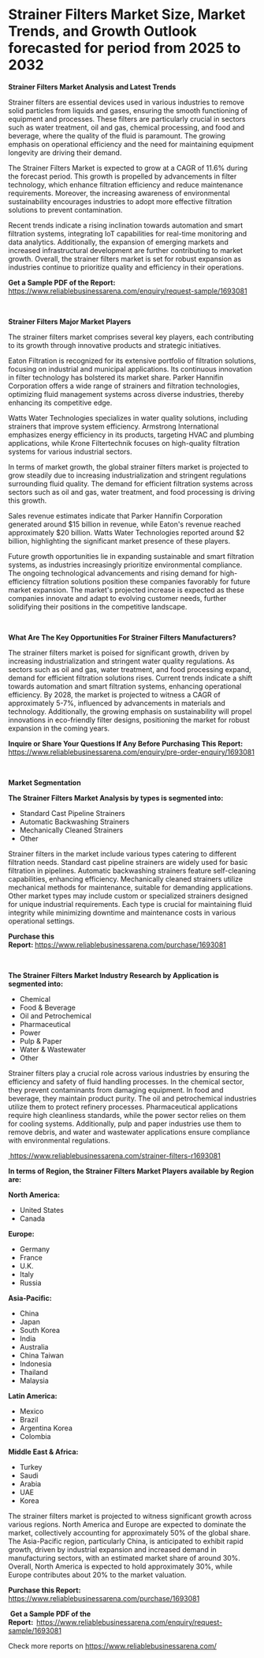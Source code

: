 <p><h1>Strainer Filters Market Size, Market Trends, and Growth Outlook forecasted for period from 2025 to 2032</h1></p><p><strong>Strainer Filters Market Analysis and Latest Trends</strong></p>
<p><p>Strainer filters are essential devices used in various industries to remove solid particles from liquids and gases, ensuring the smooth functioning of equipment and processes. These filters are particularly crucial in sectors such as water treatment, oil and gas, chemical processing, and food and beverage, where the quality of the fluid is paramount. The growing emphasis on operational efficiency and the need for maintaining equipment longevity are driving their demand.</p><p>The Strainer Filters Market is expected to grow at a CAGR of 11.6% during the forecast period. This growth is propelled by advancements in filter technology, which enhance filtration efficiency and reduce maintenance requirements. Moreover, the increasing awareness of environmental sustainability encourages industries to adopt more effective filtration solutions to prevent contamination.</p><p>Recent trends indicate a rising inclination towards automation and smart filtration systems, integrating IoT capabilities for real-time monitoring and data analytics. Additionally, the expansion of emerging markets and increased infrastructural development are further contributing to market growth. Overall, the strainer filters market is set for robust expansion as industries continue to prioritize quality and efficiency in their operations.</p></p>
<p><strong>Get a Sample PDF of the Report:&nbsp;</strong> <a href="https://www.reliablebusinessarena.com/enquiry/request-sample/1693081?utm_campaign=1871&utm_medium=2&utm_source=Github&utm_content=ia&utm_term=08012025&utm_id=strainer-filters">https://www.reliablebusinessarena.com/enquiry/request-sample/1693081</a></p>
<p>&nbsp;</p>
<p><strong>Strainer Filters Major Market Players</strong></p>
<p><p>The strainer filters market comprises several key players, each contributing to its growth through innovative products and strategic initiatives. </p><p>Eaton Filtration is recognized for its extensive portfolio of filtration solutions, focusing on industrial and municipal applications. Its continuous innovation in filter technology has bolstered its market share. Parker Hannifin Corporation offers a wide range of strainers and filtration technologies, optimizing fluid management systems across diverse industries, thereby enhancing its competitive edge.</p><p>Watts Water Technologies specializes in water quality solutions, including strainers that improve system efficiency. Armstrong International emphasizes energy efficiency in its products, targeting HVAC and plumbing applications, while Krone Filtertechnik focuses on high-quality filtration systems for various industrial sectors.</p><p>In terms of market growth, the global strainer filters market is projected to grow steadily due to increasing industrialization and stringent regulations surrounding fluid quality. The demand for efficient filtration systems across sectors such as oil and gas, water treatment, and food processing is driving this growth.</p><p>Sales revenue estimates indicate that Parker Hannifin Corporation generated around $15 billion in revenue, while Eaton's revenue reached approximately $20 billion. Watts Water Technologies reported around $2 billion, highlighting the significant market presence of these players.</p><p>Future growth opportunities lie in expanding sustainable and smart filtration systems, as industries increasingly prioritize environmental compliance. The ongoing technological advancements and rising demand for high-efficiency filtration solutions position these companies favorably for future market expansion. The market's projected increase is expected as these companies innovate and adapt to evolving customer needs, further solidifying their positions in the competitive landscape.</p></p>
<p>&nbsp;</p>
<p><strong>What Are The Key Opportunities For Strainer Filters Manufacturers?</strong></p>
<p><p>The strainer filters market is poised for significant growth, driven by increasing industrialization and stringent water quality regulations. As sectors such as oil and gas, water treatment, and food processing expand, demand for efficient filtration solutions rises. Current trends indicate a shift towards automation and smart filtration systems, enhancing operational efficiency. By 2028, the market is projected to witness a CAGR of approximately 5-7%, influenced by advancements in materials and technology. Additionally, the growing emphasis on sustainability will propel innovations in eco-friendly filter designs, positioning the market for robust expansion in the coming years.</p></p>
<p><strong>Inquire or Share Your Questions If Any Before Purchasing This Report:</strong> <a href="https://www.reliablebusinessarena.com/enquiry/pre-order-enquiry/1693081?utm_campaign=1871&utm_medium=2&utm_source=Github&utm_content=ia&utm_term=08012025&utm_id=strainer-filters">https://www.reliablebusinessarena.com/enquiry/pre-order-enquiry/1693081</a></p>
<p>&nbsp;</p>
<p><strong>Market Segmentation</strong></p>
<p><strong>The Strainer Filters Market Analysis by types is segmented into:</strong></p>
<p><ul><li>Standard Cast Pipeline Strainers</li><li>Automatic Backwashing Strainers</li><li>Mechanically Cleaned Strainers</li><li>Other</li></ul></p>
<p><p>Strainer filters in the market include various types catering to different filtration needs. Standard cast pipeline strainers are widely used for basic filtration in pipelines. Automatic backwashing strainers feature self-cleaning capabilities, enhancing efficiency. Mechanically cleaned strainers utilize mechanical methods for maintenance, suitable for demanding applications. Other market types may include custom or specialized strainers designed for unique industrial requirements. Each type is crucial for maintaining fluid integrity while minimizing downtime and maintenance costs in various operational settings.</p></p>
<p><strong>Purchase this Report:&nbsp;</strong><a href="https://www.reliablebusinessarena.com/purchase/1693081?utm_campaign=1871&utm_medium=2&utm_source=Github&utm_content=ia&utm_term=08012025&utm_id=strainer-filters">https://www.reliablebusinessarena.com/purchase/1693081</a></p>
<p>&nbsp;</p>
<p><strong>The Strainer Filters Market Industry Research by Application is segmented into:</strong></p>
<p><ul><li>Chemical</li><li>Food & Beverage</li><li>Oil and Petrochemical</li><li>Pharmaceutical</li><li>Power</li><li>Pulp & Paper</li><li>Water & Wastewater</li><li>Other</li></ul></p>
<p><p>Strainer filters play a crucial role across various industries by ensuring the efficiency and safety of fluid handling processes. In the chemical sector, they prevent contaminants from damaging equipment. In food and beverage, they maintain product purity. The oil and petrochemical industries utilize them to protect refinery processes. Pharmaceutical applications require high cleanliness standards, while the power sector relies on them for cooling systems. Additionally, pulp and paper industries use them to remove debris, and water and wastewater applications ensure compliance with environmental regulations.</p></p>
<p><a href="https://www.reliablebusinessarena.com/strainer-filters-r1693081?utm_campaign=1871&utm_medium=2&utm_source=Github&utm_content=ia&utm_term=08012025&utm_id=strainer-filters">&nbsp;https://www.reliablebusinessarena.com/strainer-filters-r1693081</a></p>
<p><strong>In terms of Region, the Strainer Filters Market Players available by Region are:</strong></p>
<p>
    <p> <strong> North America: </strong>
        <ul>
            <li>United States</li>
            <li>Canada</li>
        </ul>
        </p> 
    <p> <strong> Europe: </strong>
        <ul>
            <li>Germany</li>
            <li>France</li>
            <li>U.K.</li>
            <li>Italy</li>
            <li>Russia</li>
        </ul>
        </p> 
    <p> <strong> Asia-Pacific: </strong>
        <ul>
            <li>China</li>
            <li>Japan</li>
            <li>South Korea</li>
            <li>India</li>
            <li>Australia</li>
            <li>China Taiwan</li>
            <li>Indonesia</li>
            <li>Thailand</li>
            <li>Malaysia</li>
        </ul>
        </p> 
    <p> <strong> Latin America: </strong>
        <ul>
            <li>Mexico</li>
            <li>Brazil</li>
            <li>Argentina Korea</li>
            <li>Colombia</li>
        </ul>
        </p> 
    <p> <strong> Middle East & Africa: </strong>
        <ul>
            <li>Turkey</li>
            <li>Saudi</li>
            <li>Arabia</li>
            <li>UAE</li>
            <li>Korea</li>
        </ul>
    </p>
    </p>
<p><p>The strainer filters market is projected to witness significant growth across various regions. North America and Europe are expected to dominate the market, collectively accounting for approximately 50% of the global share. The Asia-Pacific region, particularly China, is anticipated to exhibit rapid growth, driven by industrial expansion and increased demand in manufacturing sectors, with an estimated market share of around 30%. Overall, North America is expected to hold approximately 30%, while Europe contributes about 20% to the market valuation.</p></p>
<p><strong>Purchase this Report: </strong><a href="https://www.reliablebusinessarena.com/purchase/1693081?utm_campaign=1871&utm_medium=2&utm_source=Github&utm_content=ia&utm_term=08012025&utm_id=strainer-filters">https://www.reliablebusinessarena.com/purchase/1693081</a></p>
<p>&nbsp;<strong>Get a Sample PDF of the Report:&nbsp;&nbsp;</strong><a href="https://www.reliablebusinessarena.com/enquiry/request-sample/1693081?utm_campaign=1871&utm_medium=2&utm_source=Github&utm_content=ia&utm_term=08012025&utm_id=strainer-filters">https://www.reliablebusinessarena.com/enquiry/request-sample/1693081</a></p>
<p><strong></strong></p>
<p>Check more reports on <a href="https://www.reliablebusinessarena.com/?utm_campaign=1871&utm_medium=2&utm_source=Github&utm_content=ia&utm_term=08012025&utm_id=strainer-filters">https://www.reliablebusinessarena.com/</a></p>
